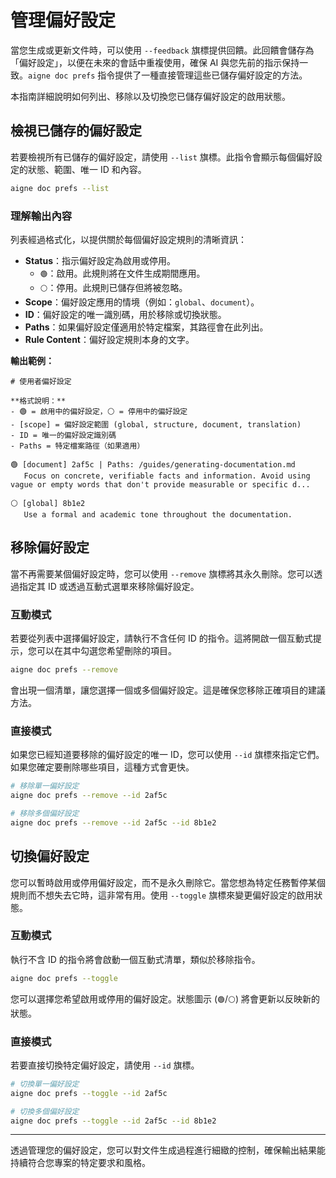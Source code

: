 # 管理偏好設定

當您生成或更新文件時，可以使用 `--feedback` 旗標提供回饋。此回饋會儲存為「偏好設定」，以便在未來的會話中重複使用，確保 AI 與您先前的指示保持一致。`aigne doc prefs` 指令提供了一種直接管理這些已儲存偏好設定的方法。

本指南詳細說明如何列出、移除以及切換您已儲存偏好設定的啟用狀態。

## 檢視已儲存的偏好設定

若要檢視所有已儲存的偏好設定，請使用 `--list` 旗標。此指令會顯示每個偏好設定的狀態、範圍、唯一 ID 和內容。

```bash
aigne doc prefs --list
```

### 理解輸出內容

列表經過格式化，以提供關於每個偏好設定規則的清晰資訊：

*   **Status**：指示偏好設定為啟用或停用。
    *   `🟢`：啟用。此規則將在文件生成期間應用。
    *   `⚪`：停用。此規則已儲存但將被忽略。
*   **Scope**：偏好設定應用的情境（例如：`global`、`document`）。
*   **ID**：偏好設定的唯一識別碼，用於移除或切換狀態。
*   **Paths**：如果偏好設定僅適用於特定檔案，其路徑會在此列出。
*   **Rule Content**：偏好設定規則本身的文字。

**輸出範例：**

```
# 使用者偏好設定

**格式說明：**
- 🟢 = 啟用中的偏好設定，⚪ = 停用中的偏好設定
- [scope] = 偏好設定範圍 (global, structure, document, translation)
- ID = 唯一的偏好設定識別碼
- Paths = 特定檔案路徑（如果適用）

🟢 [document] 2af5c | Paths: /guides/generating-documentation.md
   Focus on concrete, verifiable facts and information. Avoid using vague or empty words that don't provide measurable or specific d...

⚪ [global] 8b1e2
   Use a formal and academic tone throughout the documentation.

```

## 移除偏好設定

當不再需要某個偏好設定時，您可以使用 `--remove` 旗標將其永久刪除。您可以透過指定其 ID 或透過互動式選單來移除偏好設定。

### 互動模式

若要從列表中選擇偏好設定，請執行不含任何 ID 的指令。這將開啟一個互動式提示，您可以在其中勾選您希望刪除的項目。

```bash
aigne doc prefs --remove
```

會出現一個清單，讓您選擇一個或多個偏好設定。這是確保您移除正確項目的建議方法。

### 直接模式

如果您已經知道要移除的偏好設定的唯一 ID，您可以使用 `--id` 旗標來指定它們。如果您確定要刪除哪些項目，這種方式會更快。

```bash
# 移除單一偏好設定
aigne doc prefs --remove --id 2af5c

# 移除多個偏好設定
aigne doc prefs --remove --id 2af5c --id 8b1e2
```

## 切換偏好設定

您可以暫時啟用或停用偏好設定，而不是永久刪除它。當您想為特定任務暫停某個規則而不想失去它時，這非常有用。使用 `--toggle` 旗標來變更偏好設定的啟用狀態。

### 互動模式

執行不含 ID 的指令將會啟動一個互動式清單，類似於移除指令。

```bash
aigne doc prefs --toggle
```

您可以選擇您希望啟用或停用的偏好設定。狀態圖示 (`🟢`/`⚪`) 將會更新以反映新的狀態。

### 直接模式

若要直接切換特定偏好設定，請使用 `--id` 旗標。

```bash
# 切換單一偏好設定
aigne doc prefs --toggle --id 2af5c

# 切換多個偏好設定
aigne doc prefs --toggle --id 2af5c --id 8b1e2
```

---

透過管理您的偏好設定，您可以對文件生成過程進行細緻的控制，確保輸出結果能持續符合您專案的特定要求和風格。